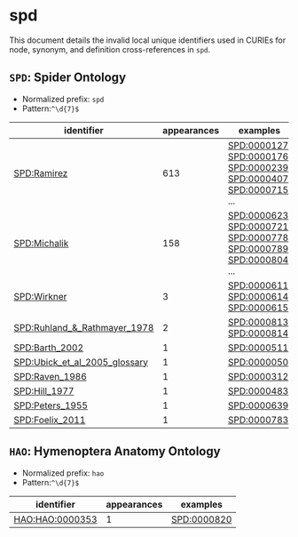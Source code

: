 # spd

This document details the invalid local unique identifiers used in CURIEs
for node, synonym, and definition cross-references in `spd`.


## `SPD`: Spider Ontology

- Normalized prefix: `spd`
- Pattern:`^\d{7}$`


| identifier                                                                            |   appearances | examples                                                                                                                                                                                                                                                           |
|---------------------------------------------------------------------------------------|---------------|--------------------------------------------------------------------------------------------------------------------------------------------------------------------------------------------------------------------------------------------------------------------|
| [SPD:Ramirez](https://bioregistry.io/SPD:Ramirez)                                     |           613 | [SPD:0000127](https://bioregistry.io/SPD:0000127), [SPD:0000176](https://bioregistry.io/SPD:0000176), [SPD:0000239](https://bioregistry.io/SPD:0000239), [SPD:0000407](https://bioregistry.io/SPD:0000407), [SPD:0000715](https://bioregistry.io/SPD:0000715), ... |
| [SPD:Michalik](https://bioregistry.io/SPD:Michalik)                                   |           158 | [SPD:0000623](https://bioregistry.io/SPD:0000623), [SPD:0000721](https://bioregistry.io/SPD:0000721), [SPD:0000778](https://bioregistry.io/SPD:0000778), [SPD:0000789](https://bioregistry.io/SPD:0000789), [SPD:0000804](https://bioregistry.io/SPD:0000804), ... |
| [SPD:Wirkner](https://bioregistry.io/SPD:Wirkner)                                     |             3 | [SPD:0000611](https://bioregistry.io/SPD:0000611), [SPD:0000614](https://bioregistry.io/SPD:0000614), [SPD:0000615](https://bioregistry.io/SPD:0000615)                                                                                                            |
| [SPD:Ruhland_&_Rathmayer_1978](https://bioregistry.io/SPD:Ruhland_&_Rathmayer_1978)   |             2 | [SPD:0000813](https://bioregistry.io/SPD:0000813), [SPD:0000814](https://bioregistry.io/SPD:0000814)                                                                                                                                                               |
| [SPD:Barth_2002](https://bioregistry.io/SPD:Barth_2002)                               |             1 | [SPD:0000511](https://bioregistry.io/SPD:0000511)                                                                                                                                                                                                                  |
| [SPD:Ubick_et_al_2005_glossary](https://bioregistry.io/SPD:Ubick_et_al_2005_glossary) |             1 | [SPD:0000050](https://bioregistry.io/SPD:0000050)                                                                                                                                                                                                                  |
| [SPD:Raven_1986](https://bioregistry.io/SPD:Raven_1986)                               |             1 | [SPD:0000312](https://bioregistry.io/SPD:0000312)                                                                                                                                                                                                                  |
| [SPD:Hill_1977](https://bioregistry.io/SPD:Hill_1977)                                 |             1 | [SPD:0000483](https://bioregistry.io/SPD:0000483)                                                                                                                                                                                                                  |
| [SPD:Peters_1955](https://bioregistry.io/SPD:Peters_1955)                             |             1 | [SPD:0000639](https://bioregistry.io/SPD:0000639)                                                                                                                                                                                                                  |
| [SPD:Foelix_2011](https://bioregistry.io/SPD:Foelix_2011)                             |             1 | [SPD:0000783](https://bioregistry.io/SPD:0000783)                                                                                                                                                                                                                  |

## `HAO`: Hymenoptera Anatomy Ontology

- Normalized prefix: `hao`
- Pattern:`^\d{7}$`


| identifier                                                |   appearances | examples                                          |
|-----------------------------------------------------------|---------------|---------------------------------------------------|
| [HAO:HAO:0000353](https://bioregistry.io/HAO:HAO:0000353) |             1 | [SPD:0000820](https://bioregistry.io/SPD:0000820) |

